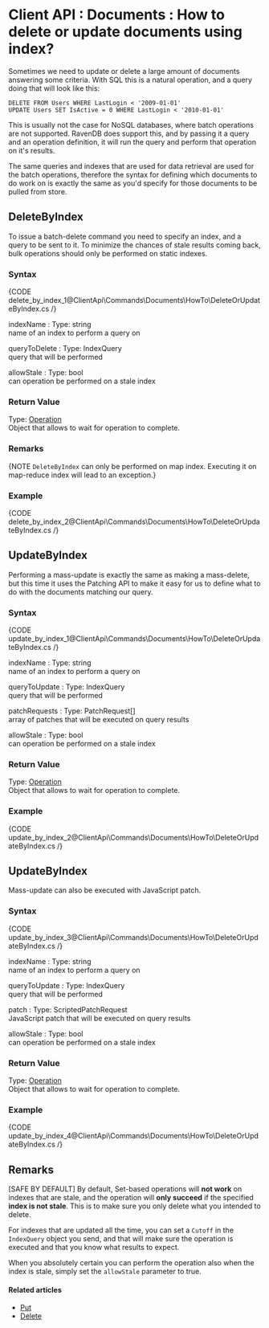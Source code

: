 # Client API : Documents : How to delete or update documents using index?

Sometimes we need to update or delete a large amount of documents answering some criteria. With SQL this is a natural operation, and a query doing that will look like this:

`DELETE FROM Users WHERE LastLogin < '2009-01-01'`   
`UPDATE Users SET IsActive = 0 WHERE LastLogin < '2010-01-01'`   

This is usually not the case for NoSQL databases, where batch operations are not supported. RavenDB does support this, and by passing it a query and an operation definition, it will run the query and perform that operation on it's results.

The same queries and indexes that are used for data retrieval are used for the batch operations, therefore the syntax for defining which documents to do work on is exactly the same as you'd specify for those documents to be pulled from store.

## DeleteByIndex

To issue a batch-delete command you need to specify an index, and a query to be sent to it. To minimize the chances of stale results coming back, bulk operations should only be performed on static indexes.

### Syntax

{CODE delete_by_index_1@ClientApi\Commands\Documents\HowTo\DeleteOrUpdateByIndex.cs /}

indexName
:   Type: string   
name of an index to perform a query on

queryToDelete
:   Type: IndexQuery   
query that will be performed  

allowStale
:   Type: bool   
can operation be performed on a stale index   

### Return Value

Type: [Operation](../../../../glossary/client-api/operation)   
Object that allows to wait for operation to complete. 

### Remarks

{NOTE `DeleteByIndex` can only be performed on map index. Executing it on map-reduce index will lead to an exception.}

### Example

{CODE delete_by_index_2@ClientApi\Commands\Documents\HowTo\DeleteOrUpdateByIndex.cs /}

## UpdateByIndex

Performing a mass-update is exactly the same as making a mass-delete, but this time it uses the Patching API to make it easy for us to define what to do with the documents matching our query.

### Syntax

{CODE update_by_index_1@ClientApi\Commands\Documents\HowTo\DeleteOrUpdateByIndex.cs /}

indexName
:   Type: string   
name of an index to perform a query on

queryToUpdate
:   Type: IndexQuery   
query that will be performed

patchRequests
:   Type: PatchRequest[]   
array of patches that will be executed on query results

allowStale
:   Type: bool   
can operation be performed on a stale index

### Return Value

Type: [Operation](../../../../glossary/client-api/operation)   
Object that allows to wait for operation to complete. 

### Example

{CODE update_by_index_2@ClientApi\Commands\Documents\HowTo\DeleteOrUpdateByIndex.cs /}

## UpdateByIndex

Mass-update can also be executed with JavaScript patch.

### Syntax

{CODE update_by_index_3@ClientApi\Commands\Documents\HowTo\DeleteOrUpdateByIndex.cs /}

indexName
:   Type: string   
name of an index to perform a query on

queryToUpdate
:   Type: IndexQuery   
query that will be performed

patch
:   Type: ScriptedPatchRequest   
JavaScript patch that will be executed on query results

allowStale
:   Type: bool   
can operation be performed on a stale index

### Return Value

Type: [Operation](../../../../glossary/client-api/operation)   
Object that allows to wait for operation to complete. 

### Example

{CODE update_by_index_4@ClientApi\Commands\Documents\HowTo\DeleteOrUpdateByIndex.cs /}

## Remarks

[SAFE BY DEFAULT] By default, Set-based operations will **not work** on indexes that are stale, and the operation will **only succeed** if the specified **index is not stale**. This is to make sure you only delete what you intended to delete.

For indexes that are updated all the time, you can set a `Cutoff` in the `IndexQuery` object you send, and that will make sure the operation is executed and that you know what results to expect.

When you absolutely certain you can perform the operation also when the index is stale, simply set the `allowStale` parameter to true.

#### Related articles

- [Put](../../../../client-api/commands/documents/put)  
- [Delete](../../../../client-api/commands/documents/delete)  